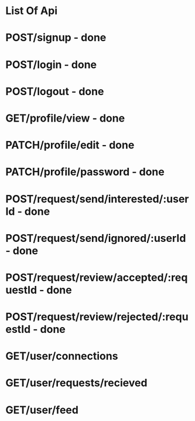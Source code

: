 # List Of Api

<!-- Auth router -->
# POST/signup - done
# POST/login - done
# POST/logout - done


<!-- ProfileRouter -->
# GET/profile/view - done
# PATCH/profile/edit - done  
# PATCH/profile/password - done


<!-- Connection Request Router -->
# POST/request/send/interested/:userId - done
# POST/request/send/ignored/:userId - done

# POST/request/review/accepted/:requestId - done
# POST/request/review/rejected/:requestId - done


<!-- userRouter -->
# GET/user/connections
# GET/user/requests/recieved
# GET/user/feed